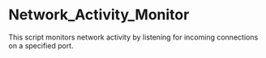 # Network_Activity_Monitor
This script monitors network activity by listening for incoming connections on a specified port. 

